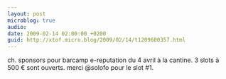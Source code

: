 ```yaml
---
layout: post
microblog: true
audio: 
date: 2009-02-14 02:00:00 +0200
guid: http://xtof.micro.blog/2009/02/14/t1209600357.html
---
```

ch. sponsors pour barcamp e-reputation du 4 avril à la cantine. 3 slots à 500 € sont ouverts. merci @solofo pour le slot #1.
